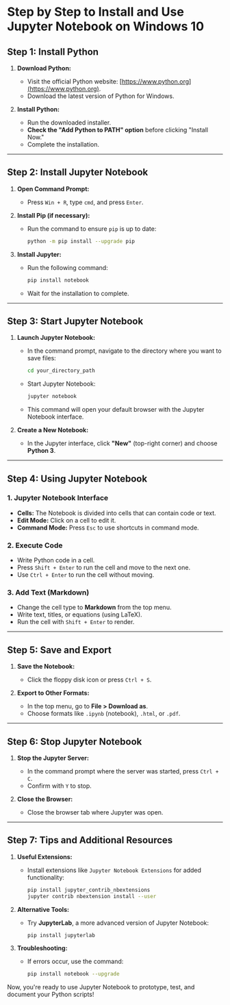 
# **Step by Step to Install and Use Jupyter Notebook on Windows 10**

## **Step 1: Install Python**

1. **Download Python:**
   - Visit the official Python website: [https://www.python.org](https://www.python.org).
   - Download the latest version of Python for Windows.

2. **Install Python:**
   - Run the downloaded installer.
   - **Check the "Add Python to PATH" option** before clicking "Install Now."
   - Complete the installation.

---

## **Step 2: Install Jupyter Notebook**

1. **Open Command Prompt:**
   - Press `Win + R`, type `cmd`, and press `Enter`.

2. **Install Pip (if necessary):**
   - Run the command to ensure `pip` is up to date:
     ```bash
     python -m pip install --upgrade pip
     ```

3. **Install Jupyter:**
   - Run the following command:
     ```bash
     pip install notebook
     ```
   - Wait for the installation to complete.

---

## **Step 3: Start Jupyter Notebook**

1. **Launch Jupyter Notebook:**
   - In the command prompt, navigate to the directory where you want to save files:
     ```bash
     cd your_directory_path
     ```
   - Start Jupyter Notebook:
     ```bash
     jupyter notebook
     ```
   - This command will open your default browser with the Jupyter Notebook interface.

2. **Create a New Notebook:**
   - In the Jupyter interface, click **"New"** (top-right corner) and choose **Python 3**.

---

## **Step 4: Using Jupyter Notebook**

### **1. Jupyter Notebook Interface**
   - **Cells:** The Notebook is divided into cells that can contain code or text.
   - **Edit Mode:** Click on a cell to edit it.
   - **Command Mode:** Press `Esc` to use shortcuts in command mode.

### **2. Execute Code**
   - Write Python code in a cell.
   - Press `Shift + Enter` to run the cell and move to the next one.
   - Use `Ctrl + Enter` to run the cell without moving.

### **3. Add Text (Markdown)**
   - Change the cell type to **Markdown** from the top menu.
   - Write text, titles, or equations (using LaTeX).
   - Run the cell with `Shift + Enter` to render.

---

## **Step 5: Save and Export**

1. **Save the Notebook:**
   - Click the floppy disk icon or press `Ctrl + S`.

2. **Export to Other Formats:**
   - In the top menu, go to **File > Download as**.
   - Choose formats like `.ipynb` (notebook), `.html`, or `.pdf`.

---

## **Step 6: Stop Jupyter Notebook**

1. **Stop the Jupyter Server:**
   - In the command prompt where the server was started, press `Ctrl + C`.
   - Confirm with `Y` to stop.

2. **Close the Browser:**
   - Close the browser tab where Jupyter was open.

---

## **Step 7: Tips and Additional Resources**

1. **Useful Extensions:**
   - Install extensions like `Jupyter Notebook Extensions` for added functionality:
     ```bash
     pip install jupyter_contrib_nbextensions
     jupyter contrib nbextension install --user
     ```

2. **Alternative Tools:**
   - Try **JupyterLab**, a more advanced version of Jupyter Notebook:
     ```bash
     pip install jupyterlab
     ```

3. **Troubleshooting:**
   - If errors occur, use the command:
     ```bash
     pip install notebook --upgrade
     ```

Now, you're ready to use Jupyter Notebook to prototype, test, and document your Python scripts!
